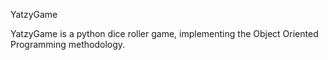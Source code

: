 YatzyGame

YatzyGame is a python dice roller game, implementing the Object Oriented Programming methodology.